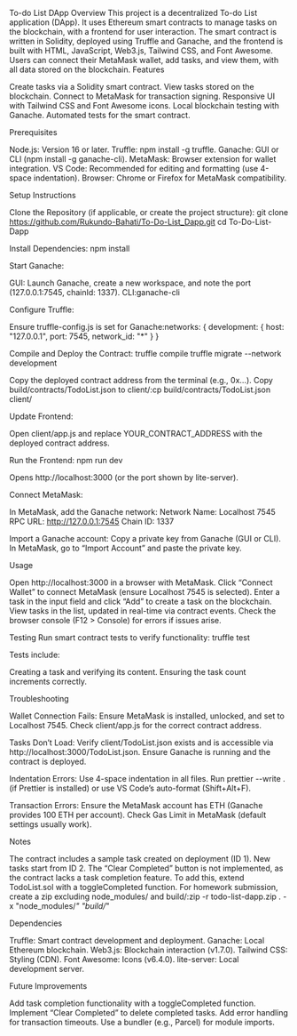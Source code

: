 To-do List DApp
Overview
This project is a decentralized To-do List application (DApp). It uses Ethereum smart contracts to manage tasks on the blockchain, with a frontend for user interaction. The smart contract is written in Solidity, deployed using Truffle and Ganache, and the frontend is built with HTML, JavaScript, Web3.js, Tailwind CSS, and Font Awesome. Users can connect their MetaMask wallet, add tasks, and view them, with all data stored on the blockchain.
Features

Create tasks via a Solidity smart contract.
View tasks stored on the blockchain.
Connect to MetaMask for transaction signing.
Responsive UI with Tailwind CSS and Font Awesome icons.
Local blockchain testing with Ganache.
Automated tests for the smart contract.

Prerequisites

Node.js: Version 16 or later.
Truffle: npm install -g truffle.
Ganache: GUI or CLI (npm install -g ganache-cli).
MetaMask: Browser extension for wallet integration.
VS Code: Recommended for editing and formatting (use 4-space indentation).
Browser: Chrome or Firefox for MetaMask compatibility.


Setup Instructions

Clone the Repository (if applicable, or create the project structure):
git clone https://github.com/Rukundo-Bahati/To-Do-List_Dapp.git
cd To-Do-List-Dapp


Install Dependencies:
npm install

Start Ganache:

GUI: Launch Ganache, create a new workspace, and note the port (127.0.0.1:7545, chainId: 1337).
CLI:ganache-cli


Configure Truffle:

Ensure truffle-config.js is set for Ganache:networks: {
  development: {
    host: "127.0.0.1",
    port: 7545,
    network_id: "*"
  }
}




Compile and Deploy the Contract:
truffle compile
truffle migrate --network development


Copy the deployed contract address from the terminal (e.g., 0x...).
Copy build/contracts/TodoList.json to client/:cp build/contracts/TodoList.json client/




Update Frontend:

Open client/app.js and replace YOUR_CONTRACT_ADDRESS with the deployed contract address.


Run the Frontend:
npm run dev


Opens http://localhost:3000 (or the port shown by lite-server).


Connect MetaMask:

In MetaMask, add the Ganache network:
Network Name: Localhost 7545
RPC URL: http://127.0.0.1:7545
Chain ID: 1337


Import a Ganache account:
Copy a private key from Ganache (GUI or CLI).
In MetaMask, go to “Import Account” and paste the private key.





Usage

Open http://localhost:3000 in a browser with MetaMask.
Click “Connect Wallet” to connect MetaMask (ensure Localhost 7545 is selected).
Enter a task in the input field and click “Add” to create a task on the blockchain.
View tasks in the list, updated in real-time via contract events.
Check the browser console (F12 > Console) for errors if issues arise.

Testing
Run smart contract tests to verify functionality:
truffle test

Tests include:

Creating a task and verifying its content.
Ensuring the task count increments correctly.

Troubleshooting

Wallet Connection Fails:
Ensure MetaMask is installed, unlocked, and set to Localhost 7545.
Check client/app.js for the correct contract address.


Tasks Don’t Load:
Verify client/TodoList.json exists and is accessible via http://localhost:3000/TodoList.json.
Ensure Ganache is running and the contract is deployed.


Indentation Errors:
Use 4-space indentation in all files. Run prettier --write . (if Prettier is installed) or use VS Code’s auto-format (Shift+Alt+F).


Transaction Errors:
Ensure the MetaMask account has ETH (Ganache provides 100 ETH per account).
Check Gas Limit in MetaMask (default settings usually work).



Notes

The contract includes a sample task created on deployment (ID 1). New tasks start from ID 2.
The “Clear Completed” button is not implemented, as the contract lacks a task completion feature. To add this, extend TodoList.sol with a toggleCompleted function.
For homework submission, create a zip excluding node_modules/ and build/:zip -r todo-list-dapp.zip . -x "node_modules/*" "build/*"



Dependencies

Truffle: Smart contract development and deployment.
Ganache: Local Ethereum blockchain.
Web3.js: Blockchain interaction (v1.7.0).
Tailwind CSS: Styling (CDN).
Font Awesome: Icons (v6.4.0).
lite-server: Local development server.

Future Improvements

Add task completion functionality with a toggleCompleted function.
Implement “Clear Completed” to delete completed tasks.
Add error handling for transaction timeouts.
Use a bundler (e.g., Parcel) for module imports.

